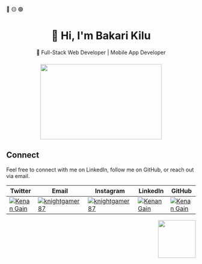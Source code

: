 <!-- Macos like icons -->
<div align="left">
  <pwn>🔴 🟡 🟢</pwn>
</div>

<div align="center">
  <h1>👋 Hi, I'm Bakari Kilu</h1>
  <p>🚀 Full-Stack Web Developer | Mobile App Developer</p>
</div>

###

<div align="center">
  <img height="200" width="80%" src="http://github-readme-streak-stats.herokuapp.com?user=Bakarijack&theme=dark&background=000000" />
</div>


<!-- Connect -->
## Connect

Feel free to connect with me on LinkedIn, follow me on GitHub, or reach out via email.

| Twitter | Email | Instagram | LinkedIn | GitHub |
| --- | --- | --- | --- | --- |
| [![Kenan Gain](https://bentos.jkominovic.dev/api/v1/bento-cards?url=https%3A%2F%2Fx.com%2Fgain_kenan&subtitle=@BakariKilu&size=square)](https://x.com/BakariKilu) | [![knightgamer87](https://bentos.jkominovic.dev//api/v1/bento-cards?url=bakarikilu.media@gmail.com&subtitle=bakarikilu.media@gmail.com&size=square)](mailto:bakarikilu.media@gmail.com) | [![knightgamer87](https://bentos.jkominovic.dev/api/v1/bento-cards?url=https%3A%2F%2Fwww.instagram.com%2Fknightgamer87%2F&subtitle=@bakari_kilu&size=square)]([https://www.instagram.com/knightgamer87/](https://www.instagram.com/bakari_kilu?igsh=YzljYTk1ODg3Zg==)) | [![Kenan Gain](https://bentos.jkominovic.dev/api/v1/bento-cards?url=https%3A%2F%2Fwww.linkedin.com%2Fin%2Fkenan-gain-33048518a%2F&subtitle=@Bakari+Kilu&size=square)](https://www.linkedin.com/in/bakari-kilu-3a9485233) | [![Kenan Gain](https://bentos.jkominovic.dev/api/v1/bento-cards?url=https%3A%2F%2Fgithub.com%2FKenanGain&subtitle=%2FKenan+Gain&subtitle=@Bakarijack&size=square)](https://github.com/Bakarijack) |

<!-- End of README -->

<div align="right" width="30%">
          <img src="https://media.giphy.com/media/M9gbBd9nbDrOTu1Mqx/giphy.gif" width="100"/>
</div>


